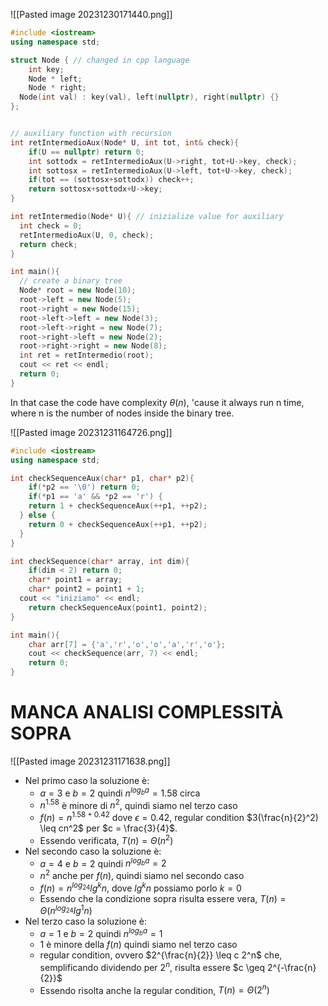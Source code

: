 ![[Pasted image 20231230171440.png]]
```cpp
#include <iostream>
using namespace std;

struct Node { // changed in cpp language
	int key;
	Node * left;
	Node * right;
  Node(int val) : key(val), left(nullptr), right(nullptr) {}
};


// auxiliary function with recursion
int retIntermedioAux(Node* U, int tot, int& check){
	if(U == nullptr) return 0;
	int sottodx = retIntermedioAux(U->right, tot+U->key, check);
	int sottosx = retIntermedioAux(U->left, tot+U->key, check);
	if(tot == (sottosx+sottodx)) check++;
	return sottosx+sottodx+U->key;
}

int retIntermedio(Node* U){ // inizialize value for auxiliary
  int check = 0;
  retIntermedioAux(U, 0, check);
  return check;
} 

int main(){
  // create a binary tree
  Node* root = new Node(10);
  root->left = new Node(5);
  root->right = new Node(15);
  root->left->left = new Node(3);
  root->left->right = new Node(7);
  root->right->left = new Node(2);
  root->right->right = new Node(8);
  int ret = retIntermedio(root);
  cout << ret << endl; 
  return 0;
}
```

In that case the code have complexity $\theta(n)$, 'cause it always run n time, where n is the number of nodes inside the binary tree.

![[Pasted image 20231231164726.png]]

```cpp
#include <iostream>
using namespace std;

int checkSequenceAux(char* p1, char* p2){
	if(*p2 == '\0') return 0;
	if(*p1 == 'a' && *p2 == 'r') {
    return 1 + checkSequenceAux(++p1, ++p2);
  } else { 
    return 0 + checkSequenceAux(++p1, ++p2);
  }
}

int checkSequence(char* array, int dim){
	if(dim < 2) return 0;
	char* point1 = array;
	char* point2 = point1 + 1;
  cout << "iniziamo" << endl;
	return checkSequenceAux(point1, point2); 
}

int main(){
	char arr[7] = {'a','r','o','o','a','r','o'};
	cout << checkSequence(arr, 7) << endl;
	return 0;
}
```

# MANCA ANALISI COMPLESSITÀ SOPRA

![[Pasted image 20231231171638.png]]

- Nel primo caso la soluzione è:
	- $a=3$ e $b=2$ quindi $n^{log_ba}= 1.58$ circa
	- $n^{1.58}$ è minore di $n^2$, quindi siamo nel terzo caso
	- $f(n) = n^{1.58 + 0.42}$ dove $\epsilon = 0.42$, regular condition $3(\frac{n}{2}^2) \leq cn^2$ per $c = \frac{3}{4}$.
	- Essendo verificata, $T(n) = \Theta(n^2)$ 
- Nel secondo caso la soluzione è:
	- $a=4$ e $b=2$ quindi $n^{log_ba}=2$
	- $n^2$ anche per $f(n)$, quindi siamo nel secondo caso
	- $f(n)=n^{log_24}lg^k n$, dove $lg^k n$ possiamo porlo $k=0$
	- Essendo che la condizione sopra risulta essere vera, $T(n)=\Theta(n^{log_24}lg^1 n)$ 
- Nel terzo caso la soluzione è:
	- $a=1$  e $b=2$ quindi $n^{log_ba}=1$ 
	- $1$ è minore della $f(n)$ quindi siamo nel terzo caso
	- regular condition, ovvero $2^{\frac{n}{2}} \leq c 2^n$ che, semplificando dividendo per $2^n$, risulta essere $c \geq 2^{-\frac{n}{2}}$ 
	- Essendo risolta anche la regular condition, $T(n) = \Theta(2^n)$ 